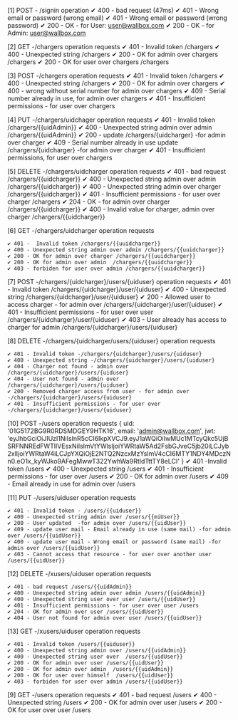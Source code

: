 [1] POST - /signin operation
✔ 400 - bad request (47ms)
✔ 401 - Wrong email or password (wrong email)
✔ 401 - Wrong email or password (wrong password)
✔ 200 - OK - for User: user@wallbox.com
✔ 200 - OK - for Admin: user@wallbox.com

[2] GET -/chargers operation requests
✔ 401 - Invalid token /chargers
✔ 400 - Unexpected string /chargers
✔ 200 - OK for admin over chargers /chargers
✔ 200 - OK for user over chargers /chargers

[3] POST -/chargers operation requests
✔ 401 - Invalid token /chargers
✔ 400 - Unexpected string /chargers
✔ 200 - OK for admin over chargers
✔ 400 - wrong without serial number for admin over chargers
✔ 409 - Serial number already in use, for admin over chargers
✔ 401 - Insufficient permissions - for user over chargers

[4] PUT -/chargers/uidchager operation requests
✔ 401 - Invalid token /chargers/{{uidAdmin}}
✔ 400 - Unexpected string admin over admin /chargers/{{uidAdmin}}
✔ 200 - update /chargers/{uidcharger} -for admin over charger
✔ 409 - Serial number already in use update /chargers/{uidcharger} -for admin over charger
✔ 401 - Insufficient permissions, for user over chargers

[5] DELETE -/chargers/uidcharger operation requests
✔ 401 - bad request /chargers/{{uidcharger}}
✔ 400 - Unexpected string admin over admin /chargers/{{uidcharger}}
✔ 400 - Unexpected string admin over charger /chargers/{{uidcharger}}
✔ 401 - Insufficient permissions - for user over charger /chargers
✔ 204 - OK - for admin over charger /chargers/{{uidcharger}}
✔ 400 - Invalid value for charger, admin over charger /chargers/{{uidcharger}}

[6] GET -/chargers/uidcharger operation requests

    ✔ 401 -  Invalid token /chargers/{{uuidcharger}}
    ✔ 400 - Unexpected string admin over admin /chargers/{{uuidcharger}}
    ✔ 200 - OK for admin over charger /chargers/{{uuidcharger}}
    ✔ 200 - OK for admin over admin  /chargers/{{uuidcharger}}
    ✔ 403 - forbiden for user over admin /chargers/{{uuidcharger}}

[7] POST -/chargers/{uidcharger}/users/{uiduser} operation requests
✔ 401 - Invalid token /chargers/{uidcharger}/user/{uiduser}
✔ 400 - Unexpected string /chargers/{uidcharger}/user/{uiduser}
✔ 200 - Allowed user to access charger - for admin over /chargers/{uidcharger}/user/{uiduser}
✔ 401 - Insufficient permissions - for user over user /chargers/{uidcharger}/user/{uiduser}
✔ 403 - User already has access to charger for admin /chargers/{uidcharger}/users/{uiduser}

[8] DELETE -/chargers/{uidcharger/users/{uiduser} operation requests

    ✔ 401 - Invalid token -/chargers/{uidcharger}/users/{uiduser}
    ✔ 400 - Unexpected string -/chargers/{uidcharger}/users/{uiduser}
    ✔ 404 - Charger not found - admin over /chargers/{uidcharger}/users/{uiduser}
    ✔ 404 - User not found - admin over /chargers/{uidcharger}/users/{uiduser}
    ✔ 200 - Removed charger access from user - for admin over -/chargers/{uidcharger}/users/{uiduser}
    ✔ 401 - Insufficient permissions - for user over -/chargers/{uidcharger}/users/{uiduser}

[10] POST -/users operation requests
{
uid: '01G5172BG9R0RDSMDGEY9HTK16',
email: 'admin@wallbox.com',
jwt: 'eyJhbGciOiJIUzI1NiIsInR5cCI6IkpXVCJ9.eyJ1aWQiOiIwMUc1MTcyQkc5UjBSRFNNREdFWTlIVEsxNiIsImVtYWlsIjoiYWRtaW5Ad2FsbGJveC5jb20iLCJyb2xlIjoiYWRtaW4iLCJpYXQiOjE2NTQ2NzcxMzYsImV4cCI6MTY1NDY4MDczNn0.eO1x_kyWJko9AFegMwwT322YwhWa9RtIdTttTY8eLCI'
}
✔ 401 -Invalid token /users
✔ 400 - Unexpected string /users
✔ 401 - Insufficient permissions - for user over /users
✔ 200 - OK for admin over /users
✔ 409 - Email already in use for admin over /users

[11] PUT -/users/uiduser operation requests

    ✔ 401 - Invalid token - /users/{{uiduser}}
    ✔ 400 - Unexpected string admin over /users/{{miUser}}
    ✔ 200 - User updated  -for admin over /users/{{uidUser}}
    ✔ 409 - update user mail - Email already in use (same mail) -for admin over /users/{{uidUser}}
    ✔ 400 - update user mail - Wrong email or password (same mail) -for admin over /users/{{uidUser}}
    ✔ 403 - Cannot access that resource - for user over another user  /users/{{uidUser}}

[12] DELETE -/xusers/uiduser operation requests

    ✔ 401 - bad request /users/{{uidAdmin}}
    ✔ 400 - Unexpected string admin over admin /users/{{uidAdmin}}
    ✔ 400 - Unexpected string user over user /users/{{uidUser}}
    ✔ 401 - Insufficient permissions - for user over user /users
    ✔ 204 - OK for admin over user /users/{{uidUser}}
    ✔ 404 - User not found for admin over user /users/{{uidUser}}

[13] GET -/xusers/uiduser operation requests

    ✔ 401 - Invalid token /users/{{uiduser}}
    ✔ 400 - Unexpected string admin over /users/{{uidAdmin}}
    ✔ 400 - Unexpected string user over  /users/{{uidUser}}
    ✔ 200 - OK for admin over user /users/{{uidUser}}
    ✔ 200 - OK for admin over admin  /users/{{uidAdmin}}
    ✔ 200 - OK for user over himself  /users/{{uidUser}}
    ✔ 403 - forbiden for user over admin /users/{{uidUser}}

[9] GET -/users operation requests
✔ 401 - bad request /users
✔ 400 - Unexpected string /users
✔ 200 - OK for admin over user /users
✔ 200 - OK for user over user /users
